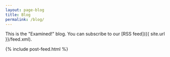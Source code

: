 ```yaml
---
layout: page-blog
title: Blog
permalink: /blog/
---
```


This is the "Examined!" blog. You can subscribe to our [RSS feed]({{ site.url }}/feed.xml). 

{% include post-feed.html %}

